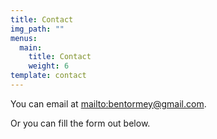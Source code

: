 ```yaml
---
title: Contact
img_path: ""
menus:
  main:
    title: Contact
    weight: 6
template: contact
---
```

You can email at <mailto:bentormey@gmail.com>.

Or you can fill the form out below.
